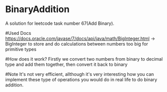# BinaryAddition
A solution for leetcode task number 67(Add Binary). 

#Used Docs
https://docs.oracle.com/javase/7/docs/api/java/math/BigInteger.html -> BigInteger to store and do calculations between numbers too big for primitive types

#How does it work?
Firstly we convert two numbers from binary to decimal type and add them together, then convert it back to binary

#Note
It's not very efficient, allthough it's very interesting how you can implement these type of operations you would do in real life to do binary addition.
